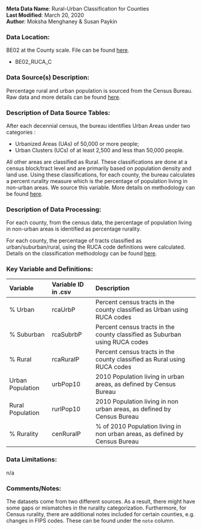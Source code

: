 **Meta Data Name**: Rural-Urban Classification for Counties  
**Last Modified**: March 20, 2020  
**Author**: Moksha Menghaney & Susan Paykin  

### Data Location: 
BE02 at the County scale. File can be found [here](/data_final).
* BE02_RUCA_C  

### Data Source(s) Description:  
Percentage rural and urban population is sourced from the Census Bureau. Raw data and more details can be found [here](https://www.census.gov/programs-surveys/geography/guidance/geo-areas/urban-rural.html).

### Description of Data Source Tables:
After each decennial census, the bureau identifies Urban Areas under two categories :
* Urbanized Areas (UAs) of 50,000 or more people;
* Urban Clusters (UCs) of at least 2,500 and less than 50,000 people.

All other areas are classified as Rural. These classifications are done at a census block/tract level and are primarily based on population density and land use. 
Using these classifications, for each county, the bureau calculates a percent rurality measure which is the percentage of population living in non-urban areas. We source this variable. More details on methodology can be found [here](https://www2.census.gov/geo/pdfs/reference/ua/Defining_Rural.pdf).

### Description of Data Processing: 
For each county, from the census data, the percentage of population living in non-urban areas is identified as percentage rurality.

For each county, the percentage of tracts classified as urban/suburban/rural, using the RUCA code definitions were calculated. Details on the classification methodology can be found [here](Policy_Scan/data_final/metadata/Rural_Urban_Classification_T_Z.md).
  
### Key Variable and Definitions:
| Variable | Variable ID in .csv | Description |
|:---------|:--------------------|:------------|
| % Urban | rcaUrbP | Percent census tracts in the county classified as Urban using RUCA codes |
| % Suburban | rcaSubrbP | Percent census tracts in the county classified as Suburban using RUCA codes |
| % Rural  | rcaRuralP | Percent census tracts in the county classified as Rural using RUCA codes |
| Urban Population| urbPop10 | 2010 Population living in urban areas, as defined by Census Bureau |
| Rural Population| rurlPop10 | 2010 Population living in non urban areas, as defined by Census Bureau |
| % Rurality | cenRuralP | % of 2010 Population living in non urban areas, as defined by Census Bureau |

### Data Limitations:
n/a

### Comments/Notes:
The datasets come from two different sources. As a result, there might have some gaps or mismatches in the rurality categorization. Furthermore, for Census rurality, there are additional notes included for certain counties, e.g. changes in FIPS codes. These can be found under the `note` column.
